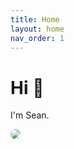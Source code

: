 ```yaml
---
title: Home
layout: home
nav_order: 1
---
```


# Hi 👋

I'm Sean.

<img style="border-radius: 30px;" src="/assets/images/me.png"/>
